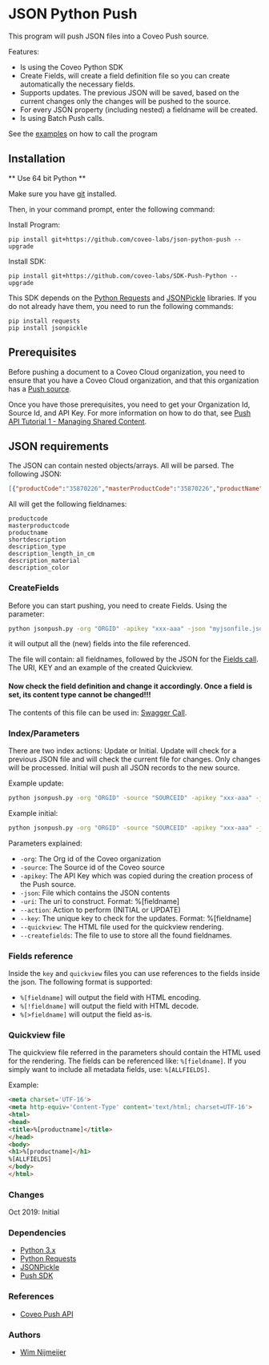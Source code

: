 # JSON Python Push

This program will push JSON files into a Coveo Push source.

Features:

- Is using the Coveo Python SDK
- Create Fields, will create a field definition file so you can create automatically the necessary fields.
- Supports updates. The previous JSON will be saved, based on the current changes only the changes will be pushed to the source.
- For every JSON property (including nested) a fieldname will be created.
- Is using Batch Push calls.

See the [examples](https://github.com/coveo-labs/json-python-push/tree/master/examples) on how to call the program


## Installation
** Use 64 bit Python **

Make sure you have [git](https://git-scm.com/downloads) installed.

Then, in your command prompt, enter the following command:

Install Program:
```
pip install git+https://github.com/coveo-labs/json-python-push --upgrade
```

Install SDK:
```
pip install git+https://github.com/coveo-labs/SDK-Push-Python --upgrade
```

This SDK depends on the [Python Requests](http://docs.python-requests.org/en/master/user/install/#install) and [JSONPickle](https://jsonpickle.github.io/#download-install) libraries. If you do not already have them, you need to run the following commands:

```
pip install requests
pip install jsonpickle
```

## Prerequisites

Before pushing a document to a Coveo Cloud organization, you need to ensure that you have a Coveo Cloud organization, and that this organization has a [Push source](https://docs.coveo.com/en/94/cloud-v2-developers/creating-a-push-source).

Once you have those prerequisites, you need to get your Organization Id, Source Id, and API Key. For more information on how to do that, see [Push API Tutorial 1 - Managing Shared Content](https://docs.coveo.com/en/92/cloud-v2-developers/push-api-tutorial-1---managing-shared-content).


## JSON requirements

The JSON can contain nested objects/arrays. All will be parsed. The following JSON:
```json
[{"productCode":"35870226","masterProductCode":"35870226","productName":"prodname","shortDescription":"descr","description":[{"Type":"Brick","Length in cm":"20","Material":"Rock","Color":"Transparent"}]},
```

All will get the following fieldnames:
```
productcode
masterproductcode
productname
shortdescription
description_type
description_length_in_cm
description_material
description_color
```

### CreateFields

Before you can start pushing, you need to create Fields. Using the parameter:
```bat
python jsonpush.py -org "ORGID" -apikey "xxx-aaa" -json "myjsonfile.json" -createfields 
```

it will output all the (new) fields into the file referenced. 

The file will contain: all fieldnames, followed by the JSON for the [Fields call](https://platform.cloud.coveo.com/rest/organizations/{organizationId}/indexes/fields/batch/create).
The URI, KEY and an example of the created Quickview.


#### Now check the field definition and change it accordingly. Once a field is set, its content type cannot be changed!!!

The contents of this file can be used in: [Swagger Call](https://platform.cloud.coveo.com/docs?api=Field#!/Fields/rest_organizations_paramId_indexes_fields_batch_create_post).

### Index/Parameters

There are two index actions: Update or Initial.
Update will check for a previous JSON file and will check the current file for changes. Only changes will be processed.
Initial will push all JSON records to the new source.

Example update:
```bat
python jsonpush.py -org "ORGID" -source "SOURCEID" -apikey "xxx-aaa" -json "myjsonfile.json" -uri "https://a.b?%[productcode]"  --action "UPDATE" --key "%[productcode]%[mastercode]" --quickview "VIEW.HTML"

```

Example initial:
```bat
python jsonpush.py -org "ORGID" -source "SOURCEID" -apikey "xxx-aaa" -json "myjsonfile.json" -uri "https://a.b?%[productcode]" --action "INITIAL" --key "%[productcode]%[mastercode]" --quickview "VIEW.HTML"
```

Parameters explained:
* `-org`: The Org id of the Coveo organization
* `-source`: The Source id of the Coveo source
* `-apikey`: The API Key which was copied during the creation process of the Push source.
* `-json`: File which contains the JSON contents
* `-uri`: The uri to construct. Format: %[fieldname]
* `--action`: Action to perform (INITIAL or UPDATE)
* `--key`: The unique key to check for the updates. Format: %[fieldname]
* `--quickview`: The HTML file used for the quickview rendering.
* `--createfields`: The file to use to store all the found fieldnames. 

### Fields reference
Inside the `key` and `quickview` files you can use references to the fields inside the json. The following format is supported:
* `%[fieldname]` will output the field with HTML encoding.
* `%[!fieldname]` will output the field with HTML decode.
* `%[>fieldname]` will output the field as-is.

### Quickview file
The quickview file referred in the parameters should contain the HTML used for the rendering.
The fields can be referenced like:
`%[fieldname]`. If you simply want to include all metadata fields, use: `%[ALLFIELDS]`.

Example:
```html
<meta charset='UTF-16'>
<meta http-equiv='Content-Type' content='text/html; charset=UTF-16'>
<html>
<head>
<title>%[productname]</title>
</head>
<body>
<h1>%[productname]</h1>
%[ALLFIELDS]
</body>
</html>
```
### Changes
Oct 2019: Initial

### Dependencies
- [Python 3.x](https://www.python.org/downloads/)
- [Python Requests](http://docs.python-requests.org/en/master/user/install/#install)
- [JSONPickle](https://jsonpickle.github.io/#download-install)
- [Push SDK](https://github.com/coveo-labs/SDK-Push-Python)

### References
- [Coveo Push API](https://docs.coveo.com/en/68/cloud-v2-developers/push-api)

### Authors
- [Wim Nijmeijer](https://github.com/wnijmeijer)
